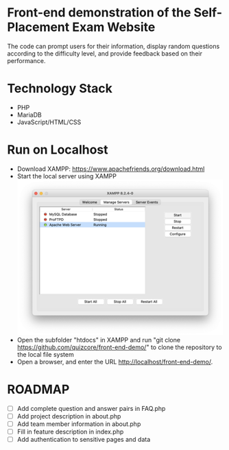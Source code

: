 # Front-end demonstration of the Self-Placement Exam Website
The code can prompt users for their information, display random questions according to the difficulty level, and provide feedback based on their performance.

# Technology Stack
* PHP
* MariaDB
* JavaScript/HTML/CSS

# Run on Localhost
* Download XAMPP: https://www.apachefriends.org/download.html
* Start the local server using XAMPP
![XAMPP Setup Screenshot](/doc/LocalHostXAMPPSetup.png)
* Open the subfolder "htdocs" in XAMPP and run "git clone https://github.com/quizcore/front-end-demo/" to clone the repository to the local file system
* Open a browser, and enter the URL [http://localhost/front-end-demo/](http://localhost/front-end-demo/).

# ROADMAP
* [ ] Add complete question and answer pairs in FAQ.php
* [ ] Add project description in about.php
* [ ] Add team member information in about.php
* [ ] Fill in feature description in index.php
* [ ] Add authentication to sensitive pages and data
